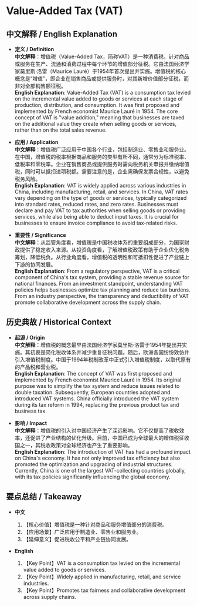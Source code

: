 # Value-Added Tax (VAT)

## 中文解释 / English Explanation

* **定义 / Definition**  
  **中文解释**：增值税（Value-Added Tax，简称VAT）是一种消费税，针对商品或服务在生产、流通和消费过程中每个环节的增值部分征税。它由法国经济学家莫里斯·洛雷（Maurice Lauré）于1954年首次提出并实施。增值税的核心概念是“增值”，即企业在销售商品或提供服务时，对其新增价值部分征税，而非对全部销售额征税。  
  **English Explanation**: Value-Added Tax (VAT) is a consumption tax levied on the incremental value added to goods or services at each stage of production, distribution, and consumption. It was first proposed and implemented by French economist Maurice Lauré in 1954. The core concept of VAT is "value addition," meaning that businesses are taxed on the additional value they create when selling goods or services, rather than on the total sales revenue.

* **应用 / Application**  
  **中文解释**：增值税广泛应用于中国各个行业，包括制造业、零售业和服务业。在中国，增值税的税率根据商品和服务的类型有所不同，通常分为标准税率、低税率和零税率。企业在销售商品或提供服务时需向税务机关申报并缴纳增值税，同时可以抵扣进项税额。需要注意的是，企业需确保发票合规性，以避免税务风险。  
  **English Explanation**: VAT is widely applied across various industries in China, including manufacturing, retail, and services. In China, VAT rates vary depending on the type of goods or services, typically categorized into standard rates, reduced rates, and zero rates. Businesses must declare and pay VAT to tax authorities when selling goods or providing services, while also being able to deduct input taxes. It is crucial for businesses to ensure invoice compliance to avoid tax-related risks.

* **重要性 / Significance**  
  **中文解释**：从监管角度看，增值税是中国税收体系的重要组成部分，为国家财政提供了稳定收入来源。从投资角度看，了解增值税政策有助于企业优化税务筹划，降低税负。从行业角度看，增值税的透明性和可抵扣性促进了产业链上下游的协同发展。  
  **English Explanation**: From a regulatory perspective, VAT is a critical component of China's tax system, providing a stable revenue source for national finances. From an investment standpoint, understanding VAT policies helps businesses optimize tax planning and reduce tax burdens. From an industry perspective, the transparency and deductibility of VAT promote collaborative development across the supply chain.

## 历史典故 / Historical Context

* **起源 / Origin**  
  **中文解释**：增值税的概念最早由法国经济学家莫里斯·洛雷于1954年提出并实施。其初衷是简化税收体系并减少重复征税问题。随后，欧洲各国纷纷效仿并引入增值税制度。中国于1994年税制改革中正式引入增值税制度，以取代原有的产品税和营业税。  
  **English Explanation**: The concept of VAT was first proposed and implemented by French economist Maurice Lauré in 1954. Its original purpose was to simplify the tax system and reduce issues related to double taxation. Subsequently, European countries adopted and introduced VAT systems. China officially introduced the VAT system during its tax reform in 1994, replacing the previous product tax and business tax.

* **影响 / Impact**  
  **中文解释**：增值税的引入对中国经济产生了深远影响。它不仅提高了税收效率，还促进了产业结构的优化升级。目前，中国已成为全球最大的增值税征收国之一，其税收政策对全球经济也产生了重要影响。  
  **English Explanation**: The introduction of VAT has had a profound impact on China's economy. It has not only improved tax efficiency but also promoted the optimization and upgrading of industrial structures. Currently, China is one of the largest VAT-collecting countries globally, with its tax policies significantly influencing the global economy.

## 要点总结 / Takeaway

* **中文**  
  1. 【核心价值】增值税是一种针对商品和服务增值部分的消费税。
  2. 【应用场景】广泛应用于制造业、零售业和服务业。
  3. 【延伸意义】促进税收公平和产业链协同发展。

* **English**  
  1. 【Key Point】VAT is a consumption tax levied on the incremental value added to goods or services.
  2. 【Key Point】Widely applied in manufacturing, retail, and service industries.
  3. 【Key Point】Promotes tax fairness and collaborative development across supply chains.